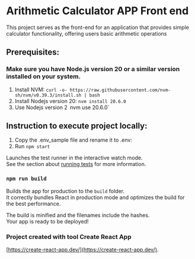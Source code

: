 # Arithmetic Calculator APP Front end 
This project serves as the front-end for an application that provides simple calculator functionality, offering users basic arithmetic operations



## Prerequisites:
### Make sure you have Node.js version 20 or a similar version installed on your system.
1. Install NVM:
`curl -o- https://raw.githubusercontent.com/nvm-sh/nvm/v0.39.3/install.sh | bash`
2. Install Nodejs version 20:
`nvm install 20.6.0`
3. Use Nodejs version 2`
`nvm use 20.6.0`

## Instruction to execute project locally:
1. Copy the .env_sample file and rename it to .env:
2. Run `npm start`




Launches the test runner in the interactive watch mode.\
See the section about [running tests](https://facebook.github.io/create-react-app/docs/running-tests) for more information.

### `npm run build`

Builds the app for production to the `build` folder.\
It correctly bundles React in production mode and optimizes the build for the best performance.

The build is minified and the filenames include the hashes.\
Your app is ready to be deployed!

### Project created with tool Create React App
[https://create-react-app.dev/](https://create-react-app.dev/).